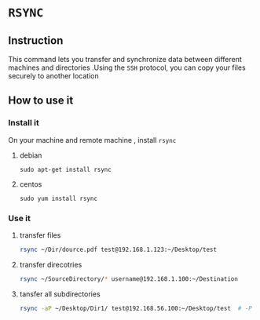 # `RSYNC` 




## Instruction 

This command lets you transfer and synchronize data between different machines and directories .Using the `SSH` protocol, you can copy your files securely to another location 


## How to use it 


### Install it 

On your machine and remote machine , install `rsync`

1. debian 

    `sudo apt-get install rsync`

2. centos 

    `sudo yum install rsync`


### Use it 

1. transfer files 

    ```bash
    rsync ~/Dir/dource.pdf test@192.168.1.123:~/Desktop/test
    ```

2. transfer direcotries 

    ```bash 
    rsync ~/SourceDirectory/* username@192.168.1.100:~/Destination 
    ```

3. tansfer all subdirectories 

    ```bash
    rsync -aP ~/Desktop/Dir1/ test@192.168.56.100:~/Desktop/test  # -P (got transfer status)
    ```



